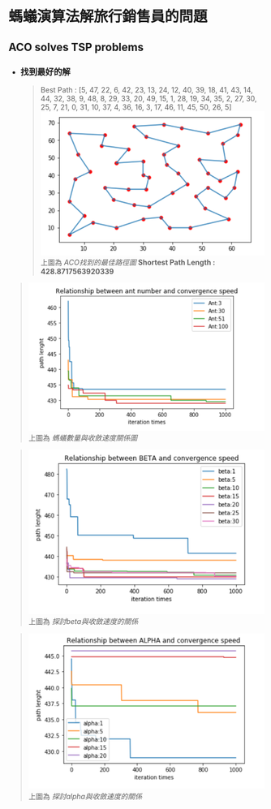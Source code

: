 # 螞蟻演算法解旅行銷售員的問題
## ACO solves TSP problems

* ### 找到最好的解
  > Best Path : [5, 47, 22, 6, 42, 23, 13, 24, 12, 40, 39, 18, 41, 43, 14, 44, 32, 38, 9, 48, 8, 29, 33, 20, 49, 15, 1, 28, 19, 34, 35, 2, 27, 30, 25, 7, 21, 0, 31, 10, 37, 4, 36, 16, 3, 17, 46, 11, 45, 50, 26, 5] 
  ![GITHUB](result1.png)
                    上圖為 _ACO找到的最佳路徑圖_ 
  >  **Shortest Path Length : 428.8717563920339**



> ![GITHUB](ant.png)
>               上圖為 _螞蟻數量與收斂速度關係圖_

>![GITHUB](beta.png)
>               上圖為 _探討beta與收斂速度的關係_


>![GITHUB](alpha.png)
>               上圖為 _探討alpha與收斂速度的關係_
